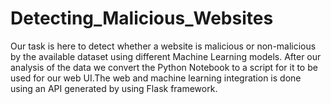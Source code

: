 # Detecting_Malicious_Websites

Our task is here to detect whether a website is malicious or non-malicious by the available dataset using different Machine Learning models.
After our analysis of the data we convert the Python Notebook to a script for it to be used for our web UI.The web and machine learning integration is done using an API generated by using Flask framework.




